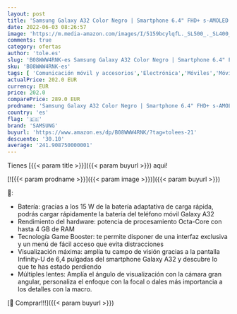 ```yaml
---
layout: post
title: 'Samsung Galaxy A32 Color Negro | Smartphone 6.4" FHD+ s-AMOLED con Android 11 | 4 + 128GB de Memoria | Quad-cámara 64MP y Frontal de 20MP | 5.000 mAh y Carga rápida 15W | [Versión española]'
date: 2022-06-03 08:26:57
image: 'https://m.media-amazon.com/images/I/5159bcylqfL._SL500_._SL400_.jpg'
comments: true
category: ofertas
author: 'tole.es'
slug: 'B08WWW4RNK-es Samsung Galaxy A32 Color Negro | Smartphone 6.4" FHD+...'
sku: 'B08WWW4RNK-es'
tags: [ 'Comunicación móvil y accesorios','Electrónica','Móviles','Móviles y smartphones libres','android','samsung','🇪🇸', ]
actualPrice: 202.0 EUR
currency: EUR
price: 202.0
comparePrice: 289.0 EUR
prodname: 'Samsung Galaxy A32 Color Negro | Smartphone 6.4" FHD+ s-AMOLED con Android 11 | 4 + 128GB de Memoria | Quad-cámara 64MP y Frontal de 20MP | 5.000 mAh y Carga rápida 15W | [Versión española]'
country: 'es'
flag: '🇪🇸'
brand: 'SAMSUNG'
buyurl: 'https://www.amazon.es/dp/B08WWW4RNK/?tag=tolees-21'
descuento: '30.10'
average: '241.908750000001'
---
```


Tienes [{{< param title >}}]({{< param buyurl >}}) aqui!

[![{{< param prodname >}}]({{< param image >}})]({{< param buyurl >}})

🔎:

- Batería: gracias a los 15 W de la batería adaptativa de carga rápida, podrás cargar rápidamente la batería del teléfono móvil Galaxy A32
- Rendimiento del hardware: potencia de procesamiento Octa-Core con hasta 4 GB de RAM
- Tecnología Game Booster: te permite disponer de una interfaz exclusiva y un menú de fácil acceso que evita distracciones
- Visualización máxima: amplía tu campo de visión gracias a la pantalla Infinity-U de 6,4 pulgadas del smartphone Galaxy A32 y descubre lo que te has estado perdiendo
- Múltiples lentes: Amplía el ángulo de visualización con la cámara gran angular, personaliza el enfoque con la focal o dales más importancia a los detalles con la macro.

[🛒 Comprar!!!]({{< param buyurl >}})
